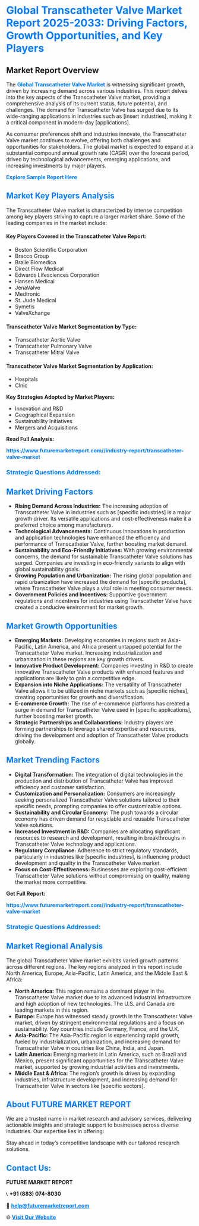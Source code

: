 <h1 style="color: #007BFF;">Global Transcatheter Valve Market Report 2025-2033: Driving Factors, Growth Opportunities, and Key Players</h1>

<section id="overview">
<h2>Market Report Overview</h2>
<p>The <a href="https://www.futuremarketreport.com//industry-report/transcatheter-valve-market" style="color: #007BFF; text-decoration: none;"><strong>Global Transcatheter Valve Market</strong></a> is witnessing significant growth, driven by increasing demand across various industries. This report delves into the key aspects of the Transcatheter Valve market, providing a comprehensive analysis of its current status, future potential, and challenges. The demand for Transcatheter Valve has surged due to its wide-ranging applications in industries such as [insert industries], making it a critical component in modern-day [applications].</p>
<p>As consumer preferences shift and industries innovate, the Transcatheter Valve market continues to evolve, offering both challenges and opportunities for stakeholders. The global market is expected to expand at a substantial compound annual growth rate (CAGR) over the forecast period, driven by technological advancements, emerging applications, and increasing investments by major players.</p>
</section>

<section id="overview">
<p><a href="https://www.futuremarketreport.com//request-sample/reportId=84350" style="color: #007BFF; text-decoration: none;"><strong>Explore Sample Report Here</strong></a></p>
</section>

<section id="key-players">
<h2 style="color: #007BFF;">Market Key Players Analysis</h2>
<p>The Transcatheter Valve market is characterized by intense competition among key players striving to capture a larger market share. Some of the leading companies in the market include:</p>
<h4>Key Players Covered in the Transcatheter Valve Report:</h4>
<ul><li>Boston Scientific Corporation</li><li>Bracco Group</li><li>Braile Biomedica</li><li>Direct Flow Medical</li><li>Edwards Lifesciences Corporation</li><li>Hansen Medical</li><li>JenaValve</li><li>Medtronic</li><li>St. Jude Medical</li><li>Symetis</li><li>ValveXchange</li></ul>
<h4>Transcatheter Valve Market Segmentation by Type:</h4>
<ul><li>Transcatheter Aortic Valve</li><li>Transcatheter Pulmonary Valve</li><li>Transcatheter Mitral Valve</li></ul>

<h4>Transcatheter Valve Market Segmentation by Application:</h4>
<ul><li>Hospitals</li><li>Clnic</li></ul>
<p><strong>Key Strategies Adopted by Market Players:</strong></p>
<ul>
<li>Innovation and R&D</li>
<li>Geographical Expansion</li>
<li>Sustainability Initiatives</li>
<li>Mergers and Acquisitions</li>
</ul>
</section>

<section>
<p><strong>Read Full Analysis: </strong></p><a href="https://www.futuremarketreport.com//industry-report/transcatheter-valve-market" style="color: #007BFF; text-decoration: none;"><strong>https://www.futuremarketreport.com//industry-report/transcatheter-valve-market</strong></a>
<h3 style="color: #007BFF;">Strategic Questions Addressed:</h3>
</section>

<section id="driving-factors">
<h2 style="color: #007BFF;">Market Driving Factors</h2>
<ul>
<li><strong>Rising Demand Across Industries:</strong> The increasing adoption of Transcatheter Valve in industries such as [specific industries] is a major growth driver. Its versatile applications and cost-effectiveness make it a preferred choice among manufacturers.</li>
<li><strong>Technological Advancements:</strong> Continuous innovations in production and application technologies have enhanced the efficiency and performance of Transcatheter Valve, further boosting market demand.</li>
<li><strong>Sustainability and Eco-Friendly Initiatives:</strong> With growing environmental concerns, the demand for sustainable Transcatheter Valve solutions has surged. Companies are investing in eco-friendly variants to align with global sustainability goals.</li>
<li><strong>Growing Population and Urbanization:</strong> The rising global population and rapid urbanization have increased the demand for [specific products], where Transcatheter Valve plays a vital role in meeting consumer needs.</li>
<li><strong>Government Policies and Incentives:</strong> Supportive government regulations and incentives for industries using Transcatheter Valve have created a conducive environment for market growth.</li>
</ul>
</section>

<section id="growth-opportunities">
<h2 style="color: #007BFF;">Market Growth Opportunities</h2>
<ul>
<li><strong>Emerging Markets:</strong> Developing economies in regions such as Asia-Pacific, Latin America, and Africa present untapped potential for the Transcatheter Valve market. Increasing industrialization and urbanization in these regions are key growth drivers.</li>
<li><strong>Innovative Product Development:</strong> Companies investing in R&D to create innovative Transcatheter Valve products with enhanced features and applications are likely to gain a competitive edge.</li>
<li><strong>Expansion into Niche Applications:</strong> The versatility of Transcatheter Valve allows it to be utilized in niche markets such as [specific niches], creating opportunities for growth and diversification.</li>
<li><strong>E-commerce Growth:</strong> The rise of e-commerce platforms has created a surge in demand for Transcatheter Valve used in [specific applications], further boosting market growth.</li>
<li><strong>Strategic Partnerships and Collaborations:</strong> Industry players are forming partnerships to leverage shared expertise and resources, driving the development and adoption of Transcatheter Valve products globally.</li>
</ul>
</section>

<section id="trending-factors">
<h2 style="color: #007BFF;">Market Trending Factors</h2>
<ul>
<li><strong>Digital Transformation:</strong> The integration of digital technologies in the production and distribution of Transcatheter Valve has improved efficiency and customer satisfaction.</li>
<li><strong>Customization and Personalization:</strong> Consumers are increasingly seeking personalized Transcatheter Valve solutions tailored to their specific needs, prompting companies to offer customizable options.</li>
<li><strong>Sustainability and Circular Economy:</strong> The push towards a circular economy has driven demand for recyclable and reusable Transcatheter Valve solutions.</li>
<li><strong>Increased Investment in R&D:</strong> Companies are allocating significant resources to research and development, resulting in breakthroughs in Transcatheter Valve technology and applications.</li>
<li><strong>Regulatory Compliance:</strong> Adherence to strict regulatory standards, particularly in industries like [specific industries], is influencing product development and quality in the Transcatheter Valve market.</li>
<li><strong>Focus on Cost-Effectiveness:</strong> Businesses are exploring cost-efficient Transcatheter Valve solutions without compromising on quality, making the market more competitive.</li>
</ul>
</section>

<section>
<p><strong>Get Full Report: </strong></p><a href="https://www.futuremarketreport.com//industry-report/transcatheter-valve-market" style="color: #007BFF; text-decoration: none;"><strong>https://www.futuremarketreport.com//industry-report/transcatheter-valve-market</strong></a>
<h3 style="color: #007BFF;">Strategic Questions Addressed:</h3>
</section>


<section id="regional-analysis">
<h2 style="color: #007BFF;">Market Regional Analysis</h2>
<p>The global Transcatheter Valve market exhibits varied growth patterns across different regions. The key regions analyzed in this report include North America, Europe, Asia-Pacific, Latin America, and the Middle East & Africa:</p>
<ul>
<li><strong>North America:</strong> This region remains a dominant player in the Transcatheter Valve market due to its advanced industrial infrastructure and high adoption of new technologies. The U.S. and Canada are leading markets in this region.</li>
<li><strong>Europe:</strong> Europe has witnessed steady growth in the Transcatheter Valve market, driven by stringent environmental regulations and a focus on sustainability. Key countries include Germany, France, and the U.K.</li>
<li><strong>Asia-Pacific:</strong> The Asia-Pacific region is experiencing rapid growth, fueled by industrialization, urbanization, and increasing demand for Transcatheter Valve in countries like China, India, and Japan.</li>
<li><strong>Latin America:</strong> Emerging markets in Latin America, such as Brazil and Mexico, present significant opportunities for the Transcatheter Valve market, supported by growing industrial activities and investments.</li>
<li><strong>Middle East & Africa:</strong> The region’s growth is driven by expanding industries, infrastructure development, and increasing demand for Transcatheter Valve in sectors like [specific sectors].</li>
</ul>
</section>

<footer>
<h2 style="color: #007BFF;">About FUTURE MARKET REPORT</h2>
<p>We are a trusted name in market research and advisory services, delivering actionable insights and strategic support to businesses across diverse industries. Our expertise lies in offering:</p>

<p>Stay ahead in today’s competitive landscape with our tailored research solutions.</p>

<h2 style="color: #007BFF;">Contact Us:</h2>
<p><strong>FUTURE MARKET REPORT</strong></p>
<p>📞 <strong>+91 (883) 074-8030</strong></p>
<p>📧 <strong><a href="mailto:help@futuremarketreport.com" style="color: #007BFF;">help@futuremarketreport.com</a></strong></p>
<p>🌐 <strong><a href="https://www.futuremarketreport.com/" style="color: #007BFF;">Visit Our Website</a></strong></p>
</footer>